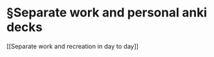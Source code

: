 # §Separate work and personal anki decks
[[Separate work and recreation in day to day]]

<!-- {BearID:727830F7-B98D-4DB7-BCE4-42D353EA0A1F-11651-0000CB8B6B895294} -->
